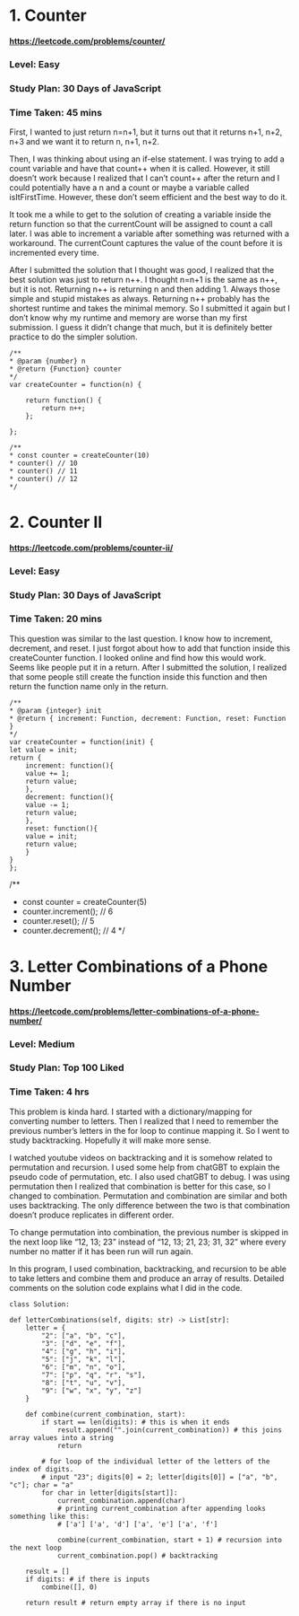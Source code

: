 # 1. Counter
#### https://leetcode.com/problems/counter/
### Level: Easy
### Study Plan: 30 Days of JavaScript
### Time Taken: 45 mins

First, I wanted to just return  n=n+1, but it turns out that it returns n+1, n+2, n+3 and we want it to return n, n+1, n+2. 

Then, I was thinking about using an if-else statement. I was trying to add a count variable and have that count++ when it is called. However, it still doesn’t work because I realized that I can’t count++ after the return and I could potentially have a n and a count or maybe a variable called isItFirstTime. However, these don’t seem efficient and the best way to do it. 

It took me a while to get to the solution of creating a variable inside the return function so that the currentCount will be assigned to count a call later. I was able to increment a variable after something was returned with a workaround. The currentCount captures the value of the count before it is incremented every time. 

After I submitted the solution that I thought was good, I realized that the best solution was just to return n++. I thought n=n+1 is the same as n++, but it is not. Returning n++ is returning n and then adding 1. Always those simple and stupid mistakes as always. Returning n++ probably has the shortest runtime and takes the minimal memory. So I submitted it again but I don’t know why my runtime and memory are worse than my first submission. I guess it didn’t change that much, but it is definitely better practice to do the simpler solution. 

    /**
    * @param {number} n
    * @return {Function} counter
    */
    var createCounter = function(n) {

        return function() {
            return n++;
        };

    };

    /** 
    * const counter = createCounter(10)
    * counter() // 10
    * counter() // 11
    * counter() // 12
    */

# 2. Counter II
#### https://leetcode.com/problems/counter-ii/
### Level: Easy
### Study Plan: 30 Days of JavaScript
### Time Taken: 20 mins           

This question was similar to the last question. I know how to increment, decrement, and reset. I just forgot about how to add that function inside this createCounter function. I looked online and find how this would work. Seems like people put it in a return. After I submitted the solution, I realized that some people still create the function inside this function and then return the function name only in the return. 

    /**
    * @param {integer} init
    * @return { increment: Function, decrement: Function, reset: Function }
    */
    var createCounter = function(init) {
    let value = init;
    return {
        increment: function(){
        value += 1;
        return value;
        },
        decrement: function(){
        value -= 1;
        return value;
        },
        reset: function(){
        value = init;
        return value;
        }
    } 
    };

/**
* const counter = createCounter(5)
* counter.increment(); // 6
* counter.reset(); // 5
* counter.decrement(); // 4
*/

# 3. Letter Combinations of a Phone Number
#### https://leetcode.com/problems/letter-combinations-of-a-phone-number/
### Level: Medium
### Study Plan: Top 100 Liked
### Time Taken: 4 hrs

This problem is kinda hard. I started with a dictionary/mapping for converting number to letters. Then I realized that I need to remember the previous number’s letters in the for loop to continue mapping it. So I went to study backtracking. Hopefully it will make more sense. 

I watched youtube videos on backtracking and it is somehow related to permutation and recursion. I used some help from chatGBT to explain the pseudo code of permutation, etc. I also used chatGBT to debug. I was using permutation then I realized that combination is better for this case, so I changed to combination. Permutation and combination are similar and both uses backtracking. The only difference between the two is that combination doesn’t produce replicates in different order. 

To change permutation into combination, the previous number is skipped in the next loop like “12, 13; 23” instead of “12, 13; 21, 23; 31, 32” where every number no matter if it has been run will run again. 

In this program, I used combination, backtracking, and recursion to be able to take letters and combine them and produce an array of results. Detailed comments on the solution code explains what I did in the code. 

    class Solution:

    def letterCombinations(self, digits: str) -> List[str]:
        letter = {
            "2": ["a", "b", "c"],
            "3": ["d", "e", "f"],
            "4": ["g", "h", "i"],
            "5": ["j", "k", "l"],
            "6": ["m", "n", "o"],
            "7": ["p", "q", "r", "s"],
            "8": ["t", "u", "v"],
            "9": ["w", "x", "y", "z"]            
        }

        def combine(current_combination, start):
            if start == len(digits): # this is when it ends
                result.append("".join(current_combination)) # this joins array values into a string
                return 
                
            # for loop of the individual letter of the letters of the index of digits. 
            # input "23"; digits[0] = 2; letter[digits[0]] = ["a", "b", "c"]; char = "a"
            for char in letter[digits[start]]: 
                current_combination.append(char) 
                # printing current_combination after appending looks something like this: 
                # ['a'] ['a', 'd'] ['a', 'e'] ['a', 'f']

                combine(current_combination, start + 1) # recursion into the next loop
                current_combination.pop() # backtracking

        result = []
        if digits: # if there is inputs
            combine([], 0)

        return result # return empty array if there is no input                        